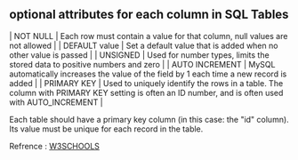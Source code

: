 ## optional attributes for each column in SQL Tables

| NOT NULL | Each row must contain a value for that column, null values are not allowed |
| DEFAULT value | Set a default value that is added when no other value is passed |
| UNSIGNED | Used for number types, limits the stored data to positive numbers and zero |
| AUTO INCREMENT | MySQL automatically increases the value of the field by 1 each time a new record is added |
| PRIMARY KEY | Used to uniquely identify the rows in a table. The column with PRIMARY KEY setting is often an ID number, and is often used with AUTO_INCREMENT |

Each table should have a primary key column (in this case: the "id" column). Its value must be unique for each record in the table.

Refrence : [W3SCHOOLS](https://www.w3schools.com/php/php_mysql_create_table.asp)
